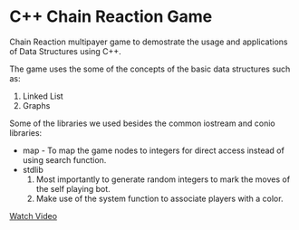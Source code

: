 # C++ Chain Reaction Game

Chain Reaction multipayer game to demostrate the usage and applications of Data Structures using C++.

The game uses the some of the concepts of the basic data structures such as:
1. Linked List
1. Graphs

Some of the libraries we used besides the common iostream and conio libraries:
* map - To map the game nodes to integers for direct access instead of using search function.
* stdlib
  1. Most importantly to generate random integers to mark the moves of the self playing bot.
  1. Make use of the system function to associate players with a color.

[Watch Video](https://youtu.be/KagcFddUc-o)
